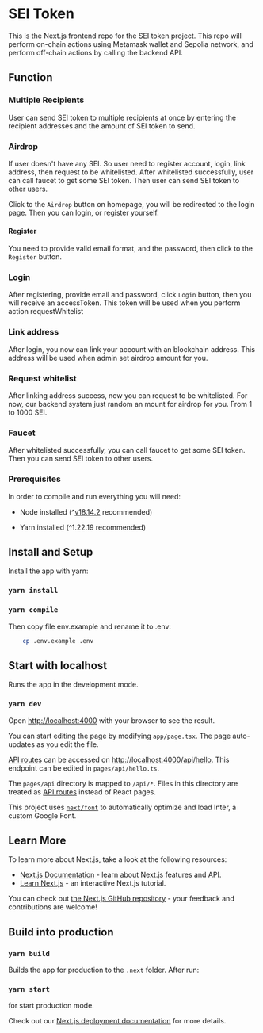 # SEI Token
This is the Next.js frontend repo for the SEI token project. This repo will perform on-chain actions using Metamask wallet and Sepolia network, and perform off-chain actions by calling the backend API.
## Function
### Multiple Recipients
User can send SEI token to multiple recipients at once by entering the recipient addresses and the amount of SEI token to send.
### Airdrop
If user doesn't have any SEI. So user need to register account, login, link address, then request to be whitelisted. After whitelisted successfully, user can call faucet to get some SEI token. Then user can send SEI token to other users.

Click to the `Airdrop` button on homepage, you will be redirected to the login page. Then you can login, or register yourself.
#### Register
You need to provide valid email format, and the password, then click to the `Register` button.
### Login
After registering, provide email and password, click `Login` button, then you will receive an accessToken. This token will be used when you perform action requestWhitelist
### Link address
After login, you now can link your account with an blockchain address. This address will be used when admin set airdrop amount for you.
### Request whitelist
After linking address success, now you can request to be whitelisted. For now, our backend system just random an mount for airdrop for you. From 1 to 1000 SEI.
### Faucet
After whitelisted successfully, you can call faucet to get some SEI token. Then you can send SEI token to other users.

### Prerequisites

In order to compile and run everything you will need:

- Node installed (^[v18.14.2](https://nodejs.org/en/blog/release/v18.14.2) recommended)

- Yarn installed (^1.22.19 recommended)

## Install and Setup

Install the app with yarn:

### `yarn install`

### `yarn compile`

Then copy file env.example and rename it to .env:
```sh
    cp .env.example .env
```

## Start with localhost

Runs the app in the development mode.

### `yarn dev`

Open [http://localhost:4000](http://localhost:3000) with your browser to see the result.

You can start editing the page by modifying `app/page.tsx`. The page auto-updates as you edit the file.

[API routes](https://nextjs.org/docs/api-routes/introduction) can be accessed on [http://localhost:4000/api/hello](http://localhost:4000/api/hello). This endpoint can be edited in `pages/api/hello.ts`.

The `pages/api` directory is mapped to `/api/*`. Files in this directory are treated as [API routes](https://nextjs.org/docs/api-routes/introduction) instead of React pages.

This project uses [`next/font`](https://nextjs.org/docs/basic-features/font-optimization) to automatically optimize and load Inter, a custom Google Font.

## Learn More

To learn more about Next.js, take a look at the following resources:

- [Next.js Documentation](https://nextjs.org/docs) - learn about Next.js features and API.
- [Learn Next.js](https://nextjs.org/learn) - an interactive Next.js tutorial.

You can check out [the Next.js GitHub repository](https://github.com/vercel/next.js/) - your feedback and contributions are welcome!

## Build into production

### `yarn build`

Builds the app for production to the `.next` folder. After run:

### `yarn start`

for start production mode.

Check out our [Next.js deployment documentation](https://nextjs.org/docs/deployment) for more details.
